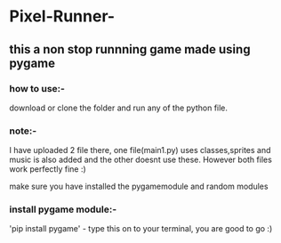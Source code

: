 # Pixel-Runner-
## this a  non stop runnning game made using pygame

### how to use:-
download or clone the folder and run any of the python file.


### note:-
I have uploaded 2 file there, one file(main1.py) uses classes,sprites and music is also added 
and the other doesnt use these. However both files work perfectly fine :)

make sure you have installed the pygamemodule and random modules

### install pygame module:-
'pip install pygame' - type this on to your terminal, you are good to go :)
